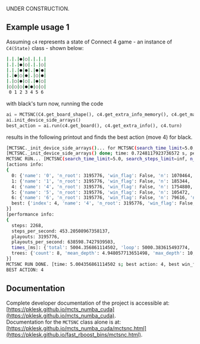 UNDER CONSTRUCTION.

## Example usage 1
Assuming `c4` represents a state of Connect 4 game - an instance of `C4(State)` class - shown below:
```bash
|.|.|●|○|.|.|.|
|.|.|●|○|.|.|○|
|.|.|●|●|.|●|●|
|.|●|○|●|.|○|●|
|.|○|●|○|.|●|○|
|○|○|○|●|●|○|○|
 0 1 2 3 4 5 6 
```
with black's turn now, running the code
```python
ai = MCTSNC(C4.get_board_shape(), c4.get_extra_info_memory(), c4.get_max_actions())
ai.init_device_side_arrays()
best_action = ai.run(c4.get_board(), c4.get_extra_info(), c4.turn)
```
results in the following printout and finds the best action (move 4) for black.
```bash
[MCTSNC._init_device_side_arrays()... for MCTSNC(search_time_limit=5.0, search_steps_limit=inf, n_trees=8, n_playouts=128, variant='acp_prodigal', device_memory=2.0, ucb_c=2.0, seed: 0)]
[MCTSNC._init_device_side_arrays() done; time: 0.7248117923736572 s, per_state_memory: 95 B,  calculated max_tree_size: 2825549]
MCTSNC RUN... [MCTSNC(search_time_limit=5.0, search_steps_limit=inf, n_trees=8, n_playouts=128, variant='acp_prodigal', device_memory=2.0, ucb_c=2.0, seed: 0)]
[actions info:
{
  0: {'name': '0', 'n_root': 3195776, 'win_flag': False, 'n': 1070464, 'n_wins': 996419, 'q': 0.930829061042688, 'ucb': 0.9383100896251532},
  1: {'name': '1', 'n_root': 3195776, 'win_flag': False, 'n': 185344, 'n_wins': 164757, 'q': 0.8889254575276243, 'ucb': 0.9069041490759143},
  4: {'name': '4', 'n_root': 3195776, 'win_flag': False, 'n': 1754880, 'n_wins': 1721240, 'q': 0.980830598103574, 'ucb': 0.9866734332771923},
  5: {'name': '5', 'n_root': 3195776, 'win_flag': False, 'n': 105472, 'n_wins': 91863, 'q': 0.8709704945388349, 'ucb': 0.8948034969310324},
  6: {'name': '6', 'n_root': 3195776, 'win_flag': False, 'n': 79616, 'n_wins': 68403, 'q': 0.8591614750803859, 'ucb': 0.8865928243658935},
  best: {'index': 4, 'name': '4', 'n_root': 3195776, 'win_flag': False, 'n': 1754880, 'n_wins': 1721240, 'q': 0.980830598103574, 'ucb': 0.9866734332771923}
}]
[performance info:
{
  steps: 2268,
  steps_per_second: 453.20508967358137,
  playouts: 3195776,
  playouts_per_second: 638598.7427939503,
  times_[ms]: {'total': 5004.356861114502, 'loop': 5000.383615493774, 'reduce_over_trees': 0.9992122650146484, 'reduce_over_actions': 0.9791851043701172, 'mean_loop': 2.2047546805528104, 'mean_select': 0.23814662633959788, 'mean_expand': 0.45445472054590835, 'mean_playout': 1.0848981993538993, 'mean_backup': 0.4192572842619827},
  trees: {'count': 8, 'mean_depth': 4.948057713651498, 'max_depth': 10, 'mean_size': 1126.25, 'max_size': 2322}
}]
MCTSNC RUN DONE. [time: 5.004356861114502 s; best action: 4, best win_flag: False best n: 1754880, best n_wins: 1721240, best q: 0.980830598103574]
BEST ACTION: 4
```

## Documentation
Complete developer documentation of the project is accessible at: [https://pklesk.github.io/mcts_numba_cuda](https://pklesk.github.io/mcts_numba_cuda). <br/>
Documentation for the `MCTSNC` class alone is at: [https://pklesk.github.io/mcts_numba_cuda/mctsnc.html](https://pklesk.github.io/fast_rboost_bins/mctsnc.html).
